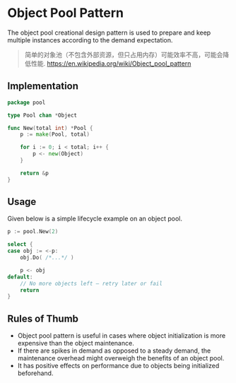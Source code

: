 # Object Pool Pattern

The object pool creational design pattern is used to prepare and keep multiple
instances according to the demand expectation.

> 简单的对象池（不包含外部资源，但只占用内存）可能效率不高，可能会降低性能. https://en.wikipedia.org/wiki/Object_pool_pattern

## Implementation

```go
package pool

type Pool chan *Object

func New(total int) *Pool {
	p := make(Pool, total)

	for i := 0; i < total; i++ {
		p <- new(Object)
	}

	return &p
}
```

## Usage

Given below is a simple lifecycle example on an object pool.

```go
p := pool.New(2)

select {
case obj := <-p:
	obj.Do( /*...*/ )

	p <- obj
default:
	// No more objects left — retry later or fail
	return
}
```

## Rules of Thumb

- Object pool pattern is useful in cases where object initialization is more
  expensive than the object maintenance.
- If there are spikes in demand as opposed to a steady demand, the maintenance
  overhead might overweigh the benefits of an object pool.
- It has positive effects on performance due to objects being initialized beforehand.